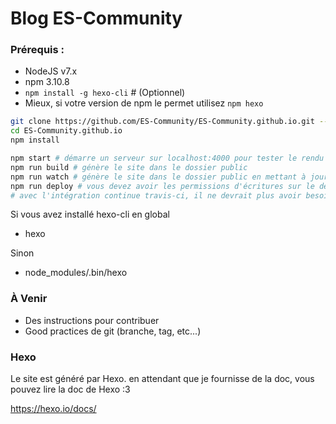 # Blog ES-Community

### Prérequis :
- NodeJS v7.x
- npm 3.10.8
- `npm install -g hexo-cli` # (Optionnel)
- Mieux, si votre version de npm le permet utilisez `npm hexo`

```bash
git clone https://github.com/ES-Community/ES-Community.github.io.git --recursive
cd ES-Community.github.io
npm install

npm start # démarre un serveur sur localhost:4000 pour tester le rendu du site
npm run build # génère le site dans le dossier public
npm run watch # génère le site dans le dossier public en mettant à jour lors de changement dans les fichiers
npm run deploy # vous devez avoir les permissions d'écritures sur le dépôt
# avec l'intégration continue travis-ci, il ne devrait plus avoir besoin de la dernière commande
```

Si vous avez installé hexo-cli en global
- hexo

Sinon
- node_modules/.bin/hexo

### À Venir
- Des instructions pour contribuer
- Good practices de git (branche, tag, etc...)

### Hexo
Le site est généré par Hexo. en attendant que je fournisse de la doc, vous pouvez lire la doc de Hexo :3

https://hexo.io/docs/
